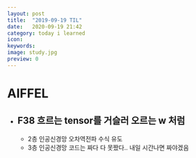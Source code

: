 ```yaml
---
layout: post
title:  "2019-09-19 TIL"
date:   2020-09-19 21:42
category: today i learned
icon: 
keywords: 
image: study.jpg
preview: 0
---
```


# AIFFEL

- ## F38 흐르는 tensor를 거슬러 오르는 w 처럼
    - 2층 인공신경망 오차역전파 수식 유도
    - 3층 인공신경망 코드는 짜다 다 못짰다.. 내일 시간나면 짜야겠음

